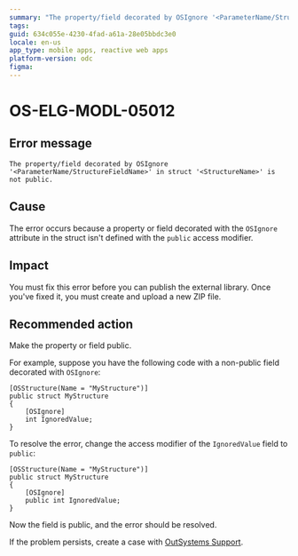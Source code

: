 ```yaml
---
summary: "The property/field decorated by OSIgnore '<ParameterName/StructureFieldName>' in struct '<StructureName>' is not public."
tags:
guid: 634c055e-4230-4fad-a61a-28e05bbdc3e0
locale: en-us
app_type: mobile apps, reactive web apps
platform-version: odc
figma:
---
```


# OS-ELG-MODL-05012

## Error message

`The property/field decorated by OSIgnore '<ParameterName/StructureFieldName>' in struct '<StructureName>' is not public.`

## Cause

The error occurs because a property or field decorated with the `OSIgnore` attribute in the struct isn't defined with the `public` access modifier.

## Impact

You must fix this error before you can publish the external library. Once you've fixed it, you must create and upload a new ZIP file.

## Recommended action

Make the property or field public.

For example, suppose you have the following code with a non-public field decorated with `OSIgnore`:

    [OSStructure(Name = "MyStructure")]
    public struct MyStructure
    {
        [OSIgnore]
        int IgnoredValue;
    }

To resolve the error, change the access modifier of the `IgnoredValue` field to `public`:

    [OSStructure(Name = "MyStructure")]
    public struct MyStructure
    {
        [OSIgnore]
        public int IgnoredValue;
    }

Now the field is public, and the error should be resolved.

If the problem persists, create a case with [OutSystems Support](https://www.outsystems.com/support/portal/open-support-case?ErrorCode=OS-ELG-MODL-05012).
